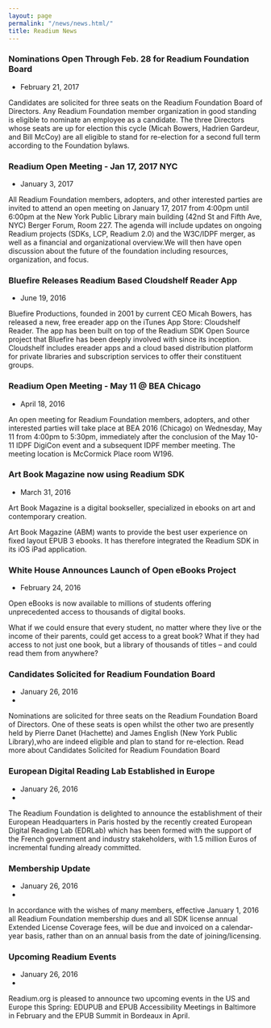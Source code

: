 ```yaml
---
layout: page
permalink: "/news/news.html/"
title: Readium News
---
```

### Nominations Open Through Feb. 28 for Readium Foundation Board

- February 21, 2017

Candidates are solicited for three seats on the Readium Foundation Board of Directors. Any Readium Foundation member organization in good standing is eligible to nominate an employee as a candidate. The three Directors whose seats are up for election this cycle (Micah Bowers, Hadrien Gardeur, and Bill McCoy) are all eligible to stand for re-election for a second full term according to the Foundation bylaws.


### Readium Open Meeting - Jan 17, 2017 NYC

- January 3, 2017

All Readium Foundation members, adopters, and other interested parties are invited to attend an open meeting on January 17, 2017 from 4:00pm until 6:00pm at the New York Public Library main building (42nd St and Fifth Ave, NYC) Berger Forum, Room 227. The agenda will include updates on ongoing Readium projects (SDKs, LCP, Readium 2.0) and the W3C/IDPF merger, as well as a financial and organizational overview.We will then have open discussion about the future of the foundation including resources, organization, and focus.

### Bluefire Releases Readium Based Cloudshelf Reader App

- June 19, 2016

Bluefire Productions, founded in 2001 by current CEO Micah Bowers, has released a new, free ereader app on the iTunes App Store: Cloudshelf Reader. The app has been built on top of the Readium SDK Open Source project that Bluefire has been deeply involved with since its inception. Cloudshelf includes ereader apps and a cloud based distribution platform for private libraries and subscription services to offer their constituent groups. 


### Readium Open Meeting - May 11 @ BEA Chicago

- April 18, 2016

An open meeting for Readium Foundation members, adopters, and other interested parties will take place at BEA 2016 (Chicago) on Wednesday, May 11 from 4:00pm to 5:30pm, immediately after the conclusion of the May 10-11 IDPF DigiCon event and a subsequent IDPF member meeting. The meeting location is McCormick Place room W196.


### Art Book Magazine now using Readium SDK

- March 31, 2016

Art Book Magazine is a digital bookseller, specialized in ebooks on art and contemporary creation.  

Art Book Magazine (ABM) wants to provide the best user experience on fixed layout EPUB 3 ebooks. It has therefore integrated the Readium SDK in its iOS iPad application.

### White House Announces Launch of Open eBooks Project

- February 24, 2016

Open eBooks is now available to millions of students offering unprecedented access to thousands of digital books.

What if we could ensure that every student, no matter where they live or the income of their parents, could get access to a great book?  What if they had access to not just one book, but a library of thousands of titles – and could read them from anywhere?


### Candidates Solicited for Readium Foundation Board

- January 26, 2016
- 
Nominations are solicited for three seats on the Readium Foundation Board of Directors. One of these seats is open whilst the other two are presently held by Pierre Danet (Hachette) and James English (New York Public Library),who are indeed eligible and plan to stand for re-election. 
Read more about Candidates Solicited for Readium Foundation Board

### European Digital Reading Lab Established in Europe

- January 26, 2016
- 
The Readium Foundation is delighted to announce the establishment of their European Headquarters in Paris hosted by the recently created European Digital Reading Lab (EDRLab) which has been formed with the support of the French government and industry stakeholders, with 1.5 million Euros of incremental funding already committed. 

### Membership Update

- January 26, 2016
- 
In accordance with the wishes of many members, effective January 1, 2016 all Readium Foundation membership dues and all SDK license annual Extended License Coverage fees, will be due and invoiced on a calendar-year basis, rather than on an annual basis from the date of joining/licensing.

### Upcoming Readium Events

- January 26, 2016
- 
Readium.org is pleased to announce two upcoming events in the US and Europe this Spring: EDUPUB and EPUB Accessibility Meetings in Baltimore in February and the EPUB Summit in Bordeaux in April. 

